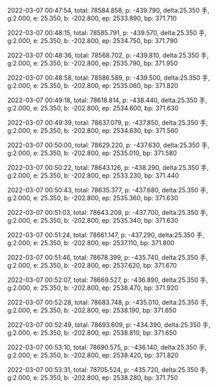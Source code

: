 2022-03-07 00:47:54, total: 78584.858, p: -439.790, delta:25.350 手, g:2.000, e: 25.350, b: -202.800, ep: 2533.890, bp: 371.710

2022-03-07 00:48:15, total: 78585.791, p: -439.570, delta:25.350 手, g:2.000, e: 25.350, b: -202.800, ep: 2534.750, bp: 371.790

2022-03-07 00:48:36, total: 78568.702, p: -439.810, delta:25.350 手, g:2.000, e: 25.350, b: -202.800, ep: 2535.790, bp: 371.950

2022-03-07 00:48:58, total: 78586.589, p: -439.500, delta:25.350 手, g:2.000, e: 25.350, b: -202.800, ep: 2535.060, bp: 371.820

2022-03-07 00:49:18, total: 78618.814, p: -438.440, delta:25.350 手, g:2.000, e: 25.350, b: -202.800, ep: 2534.600, bp: 371.630

2022-03-07 00:49:39, total: 78637.079, p: -437.850, delta:25.350 手, g:2.000, e: 25.350, b: -202.800, ep: 2534.630, bp: 371.560

2022-03-07 00:50:00, total: 78629.220, p: -437.630, delta:25.350 手, g:2.000, e: 25.350, b: -202.800, ep: 2535.010, bp: 371.580

2022-03-07 00:50:22, total: 78643.126, p: -438.290, delta:25.350 手, g:2.000, e: 25.350, b: -202.800, ep: 2533.230, bp: 371.440

2022-03-07 00:50:43, total: 78635.377, p: -437.680, delta:25.350 手, g:2.000, e: 25.350, b: -202.800, ep: 2535.360, bp: 371.630

2022-03-07 00:51:03, total: 78643.209, p: -437.700, delta:25.350 手, g:2.000, e: 25.350, b: -202.800, ep: 2535.340, bp: 371.630

2022-03-07 00:51:24, total: 78661.147, p: -437.290, delta:25.350 手, g:2.000, e: 25.350, b: -202.800, ep: 2537.110, bp: 371.800

2022-03-07 00:51:46, total: 78678.399, p: -435.740, delta:25.350 手, g:2.000, e: 25.350, b: -202.800, ep: 2537.620, bp: 371.670

2022-03-07 00:52:07, total: 78669.527, p: -436.890, delta:25.350 手, g:2.000, e: 25.350, b: -202.800, ep: 2538.470, bp: 371.920

2022-03-07 00:52:28, total: 78683.748, p: -435.010, delta:25.350 手, g:2.000, e: 25.350, b: -202.800, ep: 2538.190, bp: 371.650

2022-03-07 00:52:49, total: 78693.609, p: -434.390, delta:25.350 手, g:2.000, e: 25.350, b: -202.800, ep: 2538.810, bp: 371.650

2022-03-07 00:53:10, total: 78690.575, p: -436.140, delta:25.350 手, g:2.000, e: 25.350, b: -202.800, ep: 2538.420, bp: 371.820

2022-03-07 00:53:31, total: 78705.524, p: -435.720, delta:25.350 手, g:2.000, e: 25.350, b: -202.800, ep: 2538.280, bp: 371.750